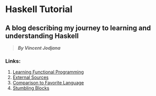# Haskell Tutorial
## A blog describing my journey to learning and understanding Haskell
> __*By Vincent Jodjana*__

### Links:
1. [Learning Functional Programming](https://github.com/vcjod00/HaskellTutorial/blob/main/functional_program.md)
2. [External Sources](https://github.com/vcjod00/HaskellTutorial/blob/main/external_source.md)
3. [Comparison to Favorite Language](https://github.com/vcjod00/HaskellTutorial/blob/main/comparison.md)
4. [Stumbling Blocks](https://github.com/vcjod00/HaskellTutorial/blob/main/stumbling_blocks.md)


